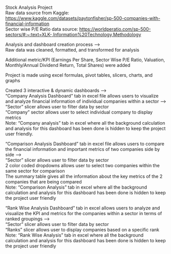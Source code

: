 Stock Analysis Project																					
	Raw data source from Kaggle: https://www.kaggle.com/datasets/paytonfisher/sp-500-companies-with-financial-information																					
	Sector wise P/E Ratio data source: https://worldperatio.com/sp-500-sectors/#:~:text=XLK-,Information%20Technology,Methodology																					
																						
  Analysis and dashboard creation process -->																					
	Raw data was cleaned, formatted, and transformed for analysis																					
																						
  Additional metric/KPI (Earnings Per Share, Sector Wise P/E Ratio, Valuation, Monthly/Annual Dividend Return, Total Shares) were added 																					
																						
  Project is made using excel formulas, pivot tables, slicers, charts, and graphs																					
																						
  Created 3 interactive & dynamic dashboards	--> 																				
	  “Company Analysis Dashboard” tab in excel file allows users to visualize and analyze financial information of individual companies within a sector -->																					
	    “Sector” slicer allows user to filter data by sector 																					
	    “Company” sector allows user to select individual company to display metrics																					
	    Note: “Company analysis” tab in excel where all the background calculation and analysis for this dashboard has been done is hidden to keep the project user friendly.																					
																						
  “Comparison Analysis Dashboard” tab in excel file allows users to compare the financial information and important metrics of two companies side by side	-->																				
	  “Sector” slicer allows user to filter data by sector 																					
	  2 color coded dropdowns allows user to select two companies within the same sector for comparison																					
	  The summary table gives all the information about the key metrics of the 2 companies that are being compared																					
	  Note: “Comparison Analysis” tab in excel where all the background calculation and analysis for this dashboard has been done is hidden to keep the project user friendly																					
																						
  “Rank Wise Analysis Dashboard” tab in excel allows users to analyze and visualize the KPI and metrics for the companies within a sector in terms of ranked groupings -->																			
	  “Sector” slicer allows user to filter data by sector 																					
	  “Ranks” slicer allows user to display companies based on a specific rank																					
	  Note: “Rank Wise Analysis” tab in excel where all the background calculation and analysis for this dashboard has been done is hidden to keep the project user friendly																					
																						
